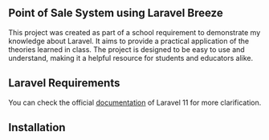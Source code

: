 ## Point of Sale System using Laravel Breeze

This project was created as part of a school requirement to demonstrate my knowledge about Laravel. It aims to provide a practical application of the theories learned in class. The project is designed to be easy to use and understand, making it a helpful resource for students and educators alike.


## Laravel Requirements

You can check the official <a href="https://laravel.com/docs/11.x">documentation</a> of Laravel 11 for more clarification.


## Installation

